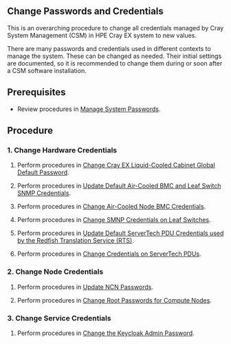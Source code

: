 ## Change Passwords and Credentials

This is an overarching procedure to change all credentials managed by Cray System Management (CSM) in HPE Cray EX system to new values.

There are many passwords and credentials used in different contexts to manage the system. These can be changed as needed. Their initial settings are documented, so it is recommended to change them during or soon after a CSM software installation.

## Prerequisites

- Review procedures in [Manage System Passwords](../security_and_authentication/Manage_System_Passwords.md).

## Procedure

### 1. Change Hardware Credentials

1.  Perform procedures in [Change Cray EX Liquid-Cooled Cabinet Global Default Password](../security_and_authentication/Change_EX_Liquid-Cooled_Cabinet_Global_Default_Password.md).

2.  Perform procedures in [Update Default Air-Cooled BMC and Leaf Switch SNMP Credentials](../security_and_authentication/Update_Default_Air-Cooled_BMC_and_Leaf_Switch_SNMP_Credentials.md).

3.  Perform procedures in [Change Air-Cooled Node BMC Credentials](../security_and_authentication/Change_Air-Cooled_Node_BMC_Credentials.md).

4.  Perform procedures in [Change SMNP Credentials on Leaf Switches](../security_and_authentication/Change_SMNP_Credentials_on_Leaf_Switches.md).

5.  Perform procedures in [Update Default ServerTech PDU Credentials used by the Redfish Translation Service (RTS)](../security_and_authentication/Update_Default_ServerTech_PDU_Credentials_used_by_the_Redfish_Translation_Service.md).

6.  Perform procedures in [Change Credentials on ServerTech PDUs](../security_and_authentication/Change_Credentials_on_ServerTech_PDUs.md).

### 2. Change Node Credentials

1.  Perform procedures in [Update NCN Passwords](../security_and_authentication/Update_NCN_Passwords.md).

2.  Perform procedures in [Change Root Passwords for Compute Nodes](../security_and_authentication/Change_Root_Passwords_for_Compute_Nodes.md).

### 3. Change Service Credentials

1. Perform procedures in [Change the Keycloak Admin Password](../security_and_authentication/Change_the_Keycloak_Admin_Password.md).
